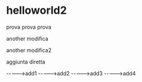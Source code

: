 # helloworld2
prova
prova prova


another modifica

another modifica2

aggiunta diretta

----->add1
----->add2
----->add3
----->add4
